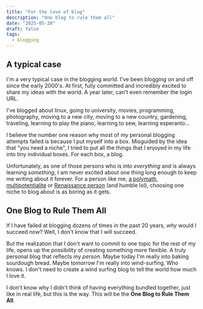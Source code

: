 ```yaml
---
title: "For the love of blog"
description: "One blog to rule them all"
date: "2025-05-20"
draft: false
tags:
  - blogging
---
```



## A typical case

I'm a very typical case in the blogging world. I've been blogging on and off since the early 2000's. At first, fully committed and incredibly excited to share my ideas with the world. A year later, can't even remember the login URL.

I've blogged about linux, going to university, movies, programming, photography, moving to a new city, moving to a new country, gardening, traveling, learning to play the piano, learning to sew, learning esperanto...

I believe the number one reason why most of my personal blogging attempts failed is because I put myself into a box. Misguided by the idea that "you need a niche", I tried to put all the things that I enjoyed in my life into tiny individual boxes. For each box, a blog.

Unfortunately, as one of those persons who is into *everything* and is always learning *something*, I am never excited about one thing long enough to keep me writing about it forever. For a person like me, [a polymath](https://en.wikipedia.org/wiki/Polymath), [multipotentialite](https://www.ted.com/talks/emilie_wapnick_why_some_of_us_don_t_have_one_true_calling?utm_campaign=tedspread&utm_medium=referral&utm_source=tedcomshare) or [Renaissance person](https://en.wikipedia.org/wiki/Multipotentiality) (and humble lol), choosing one niche to blog about is as boring as it gets.


## One Blog to Rule Them All

If I have failed at blogging dozens of times in the past 20 years, *why* would I succeed *now*? Well, I don't know that I will succeed.

But the realization that I don't want to commit to one topic for the rest of my life, opens up the possibility of creating something more flexible. A truly personal blog that reflects my *person*. Maybe today I'm really into baking sourdough bread. Maybe tomorrow I'm really into wind-surfing. Who knows. I don't need to create a wind surfing blog to tell the world how much I love it.

I don't know why I didn't think of having everything bundled together, just like in real life, but this is the way. This will be the **One Blog to Rule Them All**.